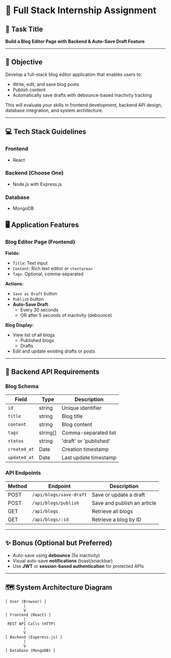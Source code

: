 # 📝 Full Stack Internship Assignment

## 🚀 Task Title
**Build a Blog Editor Page with Backend & Auto-Save Draft Feature**

---

## 🎯 Objective

Develop a full-stack blog editor application that enables users to:
- Write, edit, and save blog posts
- Publish content
- Automatically save drafts with debounce-based inactivity tracking

This will evaluate your skills in frontend development, backend API design, database integration, and system architecture.

---

## 💻 Tech Stack Guidelines

### Frontend
- React

### Backend (Choose One)
- Node.js with Express.js

### Database
- MongoDB


## 🖥️ Application Features

### Blog Editor Page (Frontend)

**Fields:**
- `Title`: Text input
- `Content`: Rich text editor or `<textarea>`
- `Tags`: Optional, comma-separated

**Actions:**
- `Save as Draft` button
- `Publish` button
- **Auto-Save Draft**:
  - Every 30 seconds
  - OR after 5 seconds of inactivity (debounce)

**Blog Display:**
- View list of all blogs
  - Published blogs
  - Drafts
- Edit and update existing drafts or posts

---

## 🧠 Backend API Requirements

### Blog Schema

| Field       | Type     | Description                |
|-------------|----------|----------------------------|
| `id`        | string   | Unique identifier          |
| `title`     | string   | Blog title                 |
| `content`   | string   | Blog content               |
| `tags`      | string[] | Comma-separated list       |
| `status`    | string   | 'draft' or 'published'     |
| `created_at`| Date     | Creation timestamp         |
| `updated_at`| Date     | Last update timestamp      |

### API Endpoints

| Method | Endpoint               | Description                    |
|--------|------------------------|--------------------------------|
| POST   | `/api/blogs/save-draft` | Save or update a draft         |
| POST   | `/api/blogs/publish`    | Save and publish an article    |
| GET    | `/api/blogs`            | Retrieve all blogs             |
| GET    | `/api/blogs/:id`        | Retrieve a blog by ID          |

---

## ✨ Bonus (Optional but Preferred)

- Auto-save using **debounce** (5s inactivity)
- Visual auto-save **notifications** (toast/snackbar)
- Use **JWT** or **session-based authentication** for protected APIs

---

## 🗺 System Architecture Diagram

```text
[ User (Browser) ]
        |
        V
[ Frontend (React) ]
        |
 REST API Calls (HTTP)
        |
        V
[ Backend (Experess.js) ]
        |
        V
[ Database (MongoDB) ]
